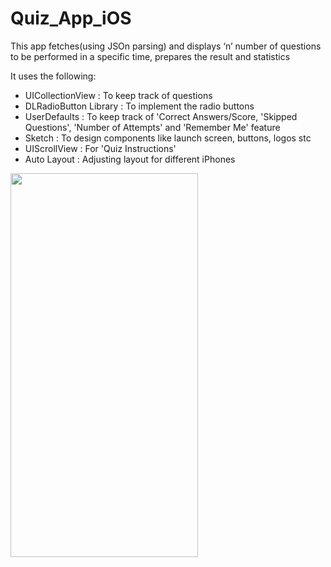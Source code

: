 # Quiz_App_iOS
<p> This app fetches(using JSOn parsing) and displays ‘n’ number of questions to be performed in a specific time, prepares the result and statistics</p>
<p>It uses the following:</p>
<ul>
  <li>UICollectionView : To keep track of questions</li>
  <li>DLRadioButton Library : To implement the radio buttons</li>
  <li>UserDefaults : To keep track of 'Correct Answers/Score, 'Skipped Questions', 'Number of Attempts' and 'Remember Me' feature</li>
  <li>Sketch : To design components like launch screen, buttons, logos stc</li>
  <li>UIScrollView : For 'Quiz Instructions'</li>
  <li>Auto Layout : Adjusting layout for different iPhones</li>
  </ul>
  
<img src="https://cvws.icloud-content.com/B/AStYGTqKEvw_OEQe3BGHRawXS6Z2AZeXdW_pQKH7CGEBlkg2WRgdFEzq/screenshot.gif?o=AvUOwuHLV3BogBEYk9brahz3VfYKcFMdxBSPpZ-XW6rp&v=1&x=3&a=B3Z7tEtDjU_PJkjYheqrYY5-jh9EA20SQgEAAANeEkI&e=1522109538&k=nhbbx_XLe3waEpgzxTxW9A&fl=&r=b95236e8-cf95-45cd-ae5c-717d1395949b-1&ckc=com.apple.clouddocs&ckz=com.apple.CloudDocs&p=65&s=4ZX298BWNSh9bLcaW5YnBlBkqW4&cd=i" width="300" height="614" />

